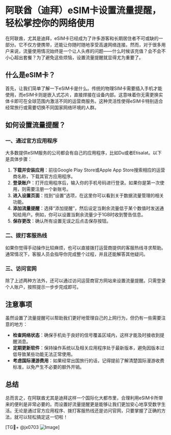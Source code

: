 # 阿联酋（迪拜）eSIM卡设置流量提醒，轻松掌控你的网络使用

在阿联酋，尤其是迪拜，eSIM卡已经成为了许多游客和长期居住者不可或缺的一部分。它不仅方便携带，还能让你随时随地享受高速网络连接。然而，对于很多用户来说，流量使用情况始终是一个让人头疼的问题——什么时候该充值？会不会不小心超出套餐？为了避免这些烦恼，设置流量提醒就显得尤为重要了。

## 什么是eSIM卡？

首先，让我们简单了解一下eSIM卡是什么。传统的物理SIM卡需要插入手机才能使用，而eSIM卡则是嵌入式芯片，直接焊接在设备内部。这意味着你无需更换实体卡即可在全球范围内激活不同的运营商服务。这种灵活性使得eSIM卡特别适合经常旅行或需要切换不同国家网络环境的人群。

## 如何设置流量提醒？

### 一、通过官方应用程序

大多数提供eSIM服务的公司都会有自己的应用程序，比如Du或者Etisalat。以下是具体步骤：

1. **下载并安装应用**：前往Google Play Store或Apple App Store搜索相应的运营商名称，下载其官方应用程序。
2. **登录账户**：打开应用程序后，输入你的手机号码进行登录。如果你是第一次使用，则需要注册一个新账号。
3. **进入设置页面**：找到“设置”选项，在这里你可以看到关于数据流量管理的相关功能。
4. **添加流量提醒**：选择“添加提醒”，然后设定当剩余流量低于某个数值时发送通知给用户。例如，你可以设置当剩余流量少于1GB时收到警告信息。
5. **保存更改**：确认所有设置无误之后点击保存按钮。

### 二、拨打客服热线

如果你觉得手动操作比较麻烦，也可以直接拨打运营商提供的客服热线寻求帮助。通常情况下，客服人员会指导你完成整个过程，并且还能解答其他疑问。

### 三、访问官网

除了上述两种方法外，还可以通过访问运营商官方网站来设置流量提醒。只需登录个人账户，按照提示一步步完成即可。

## 注意事项

虽然设置了流量提醒可以帮助我们更好地管理自己的上网行为，但仍有一些需要注意的地方：

- **检查网络状态**：确保手机处于良好的信号覆盖区域内，这样才能及时接收到提醒消息。
- **定期更新软件**：保持操作系统以及相关应用程序处于最新版本，避免因版本过低导致某些功能无法正常使用。
- **考虑国际漫游费用**：如果经常出国旅行的话，记得提前了解清楚国际漫游收费标准，以免产生不必要的额外开销。

## 总结

总而言之，在阿联酋尤其是迪拜这样一个国际化大都市里，合理利用eSIM卡所带来的便利是非常必要的。而设置好流量提醒更是能够让我们更加安心地享受数字生活。无论是通过官方应用程序、拨打客服热线还是访问官网，只要掌握了正确的方法，就可以轻松搞定这一切啦！

[TG💪+ @jx0703 ![Image](https://github.com/user-attachments/assets/dbca1d08-cadb-493c-b0ec-ad6f7a83f270)]